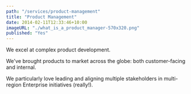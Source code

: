 ```yaml
---
path: "/services/product-management"
title: "Product Management"
date: 2014-02-11T12:33:46+10:00
imageURL: "./what_is_a_product_manager-570x320.png"
published: "Yes"
---
```


We excel at complex product development.

We've brought products to market across the globe: both customer-facing and
internal.

We particularly love leading and aligning multiple stakeholders in
multi-region Enterprise initiatives (really!).

